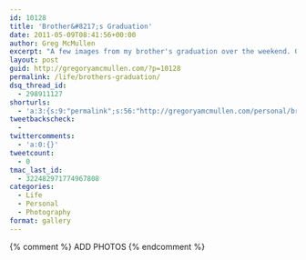 ```yaml
---
id: 10128
title: 'Brother&#8217;s Graduation'
date: 2011-05-09T08:41:56+00:00
author: Greg McMullen
excerpt: "A few images from my brother's graduation over the weekend. Gotta say we're definitely proud."
layout: post
guid: http://gregoryamcmullen.com/?p=10128
permalink: /life/brothers-graduation/
dsq_thread_id:
  - 298911127
shorturls:
  - 'a:3:{s:9:"permalink";s:56:"http://gregoryamcmullen.com/personal/brothers-graduation";s:7:"tinyurl";s:26:"http://tinyurl.com/3cgy2h6";s:4:"isgd";s:19:"http://is.gd/W4tERM";}'
tweetbackscheck:
  - 
twittercomments:
  - 'a:0:{}'
tweetcount:
  - 0
tmac_last_id:
  - 322482971774967808
categories:
  - Life
  - Personal
  - Photography
format: gallery
---
```


{% comment %} ADD PHOTOS {% endcomment %}